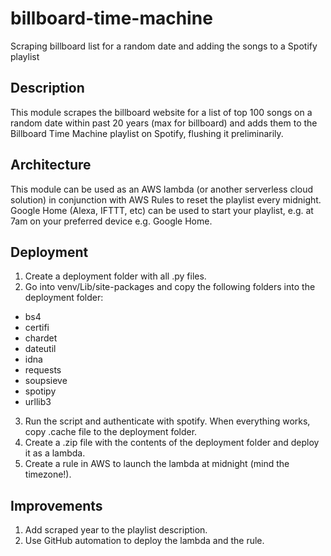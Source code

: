 # billboard-time-machine
Scraping billboard list for a random date and adding the songs to a Spotify playlist


## Description
This module scrapes the billboard website for a list of top 100 songs on a random date within past 20 years (max for 
billboard) and adds them to the Billboard Time Machine playlist on Spotify, flushing it preliminarily. 

## Architecture
This module can be used as an AWS lambda (or another serverless cloud solution) in conjunction with AWS Rules to 
reset the playlist every midnight. Google Home (Alexa, IFTTT, etc) can be used to start your playlist, e.g. at 7am 
on your preferred device e.g. Google Home.


## Deployment
1. Create a deployment folder with all .py files. 
2. Go into venv/Lib/site-packages and copy the following folders into the deployment folder:
* bs4
* certifi
* chardet
* dateutil
* idna
* requests
* soupsieve
* spotipy
* urllib3

3. Run the script and authenticate with spotify. When everything works, copy .cache file to the deployment folder.
4. Create a .zip file with the contents of the deployment folder and deploy it as a lambda.
5. Create a rule in AWS to launch the lambda at midnight (mind the timezone!).



## Improvements

1. Add scraped year to the playlist description.
2. Use GitHub automation to deploy the lambda and the rule.